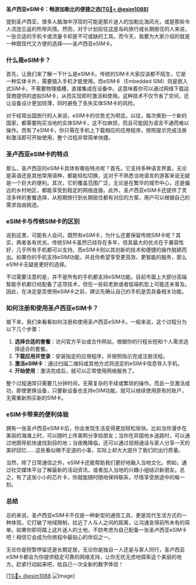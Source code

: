 **圣卢西亚eSIM卡：畅游加勒比的便捷之选[[TG💪+ @esim1088](https://t.me/s/esim1088)]**

提到圣卢西亚，很多人脑海中浮现的可能是那片迷人的加勒比海风光，或是那些令人流连忘返的热带风情。然而，对于计划前往这座岛屿旅行或长期居住的人来说，一张合适的手机卡或流量卡却是不可或缺的工具。而今天，我要为大家介绍的就是一种既现代又方便的选择——圣卢西亚eSIM卡。

### 什么是eSIM卡？

首先，让我们来了解一下什么是eSIM卡。传统的SIM卡大家应该都不陌生，它是一种实体卡片，需要插入手机才能使用。而eSIM卡（Embedded SIM）则是嵌入式SIM卡，不需要物理插槽，直接集成在设备中。这意味着你可以通过网络下载运营商提供的虚拟SIM卡，从而实现即时激活和使用。这种技术不仅节省了空间，还让设备设计更加轻薄，同时避免了丢失实体SIM卡的风险。

对于经常出国旅行的人来说，eSIM卡的优势尤为明显。以往，每次换到一个新的国家，都需要购买当地的实体SIM卡，这不仅麻烦，而且可能因为语言不通而难以操作。而有了eSIM卡，你只需在手机上下载相应的应用程序，按照提示完成注册和激活即可开始使用，整个过程非常简单快捷。

### 圣卢西亚eSIM卡的特点

那么，圣卢西亚的eSIM卡具体有哪些特点呢？首先，它支持多种语言界面，无论是英语还是其他常用语种，都能轻松切换，这对于不熟悉当地语言的游客来说无疑是一个巨大的便利。其次，它的覆盖范围广泛，无论是在繁华的城市中心，还是偏远的乡村地区，都能享受到稳定的网络连接。此外，圣卢西亚eSIM卡还提供了灵活多样的套餐选择，从短期旅行到长期居住都有对应的方案，用户可以根据自己的需求自由挑选。

### eSIM卡与传统SIM卡的区别

说到这里，可能有人会问，既然有eSIM卡，为什么还要保留传统SIM卡呢？其实，两者各有优劣。传统SIM卡虽然已经存在多年，但其最大的优点在于兼容性好，几乎所有手机都可以支持。而eSIM卡则以其创新的技术和便捷的操作脱颖而出。如果你的手机支持eSIM功能，并且你希望享受更高效、更智能的服务，那么eSIM卡无疑是更好的选择。

不过需要注意的是，并不是所有的手机都支持eSIM功能。目前市面上大部分高端智能手机都已经配备了这项技术，但在一些较老款或者低端机型上可能还未普及。因此，在决定是否使用eSIM卡之前，建议先确认自己的手机是否具备相关功能。

### 如何注册和使用圣卢西亚eSIM卡？

接下来，我们来看看如何注册和使用圣卢西亚eSIM卡。一般来说，这个过程分为以下几个步骤：

1. **选择合适的套餐**：访问官方平台或合作网站，根据你的行程长短和个人需求选择适合的套餐。
2. **下载应用并登录**：安装指定的应用程序，并按照指示完成注册流程。
3. **激活eSIM卡**：通过扫描二维码或其他方式将选定的eSIM卡信息导入手机。
4. **开始使用**：激活完成后，就可以正常使用网络服务了。

整个过程通常只需要几分钟时间，无需复杂的手续或繁琐的操作。而且一旦激活成功，即使更换设备，只要新设备也支持eSIM功能，就可以继续使用原有的账户，无需重新购买新的SIM卡。

### eSIM卡带来的便利体验

拥有一张圣卢西亚eSIM卡后，你会发现生活变得更加轻松愉快。比如当你漫步在美丽的海滩上时，可以随时上传美照分享给朋友；当你在异国他乡迷路时，可以通过地图导航快速找到目的地；当夜晚降临，还可以通过视频通话与家人分享一天的美好回忆……这些看似微不足道的小事，实际上却大大提升了我们的出行质量。

当然，除了日常通信之外，eSIM卡还能帮助我们更好地融入当地文化。例如，通过社交媒体平台了解最新的活动资讯，或者加入当地的兴趣小组结识新朋友。总之，有了这张小小的芯片卡，你就能随时随地保持联系，尽情享受旅途中的每一刻。

### 总结

总的来说，圣卢西亚eSIM卡不仅是一种新型的通信工具，更是现代生活方式的一种体现。它打破了地域限制，拉近了人与人之间的距离，让沟通变得前所未有的简单。如果你即将踏上这片迷人的土地，不妨考虑为自己配备一张圣卢西亚eSIM卡吧！相信它会成为你旅程中最贴心的伴侣之一。

无论你是短暂停留还是长期定居，无论你是独自一人还是与家人同行，圣卢西亚eSIM卡都会为你提供稳定可靠的网络支持，让你无忧无虑地探索这个美丽的地方。赶紧行动起来吧，给自己一次全新的数字体验！

[[TG💪+ @esim1088](https://t.me/s/esim1088) ![Image](https://i.postimg.cc/4NQfJmqS/Snipaste-2025-05-13-00-14-12.png)]